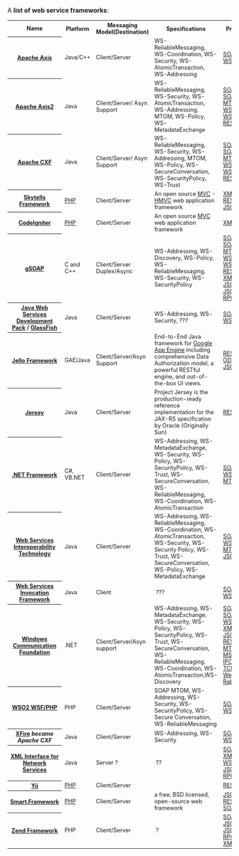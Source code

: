 <p>A <b>list of web service frameworks</b>:</p>
<table class="wikitable sortable" style="font-size: 90%; width: 100%">
<tr>
<th>Name</th>
<th>Platform</th>
<th>Messaging Model(Destination)</th>
<th>Specifications</th>
<th>Protocols</th>
</tr>
<tr>
<th><a href="https://en.wikipedia.org/wiki/Apache_Axis" title="Apache Axis">Apache Axis</a></th>
<td>Java/C++</td>
<td>Client/Server</td>
<td>WS-ReliableMessaging, WS-Coordination, WS-Security, WS-AtomicTransaction, WS-Addressing</td>
<td><a href="https://en.wikipedia.org/wiki/SOAP" title="SOAP">SOAP</a>, <a href="https://en.wikipedia.org/wiki/Web_Services_Description_Language" title="Web Services Description Language">WSDL</a></td>
</tr>
<tr>
<th><a href="https://en.wikipedia.org/wiki/Apache_Axis2" title="Apache Axis2">Apache Axis2</a></th>
<td>Java</td>
<td>Client/Server/ Asyn Support</td>
<td>WS-ReliableMessaging, WS-Security, WS-AtomicTransaction, WS-Addressing, MTOM, WS-Policy, WS-MetadataExchange</td>
<td><a href="https://en.wikipedia.org/wiki/SOAP" title="SOAP">SOAP1.1</a>, <a href="https://en.wikipedia.org/wiki/SOAP" title="SOAP">SOAP1.2</a>, <a href="https://en.wikipedia.org/wiki/MTOM" class="mw-redirect" title="MTOM">MTOM</a>, <a href="https://en.wikipedia.org/wiki/Web_Services_Description_Language" title="Web Services Description Language">WSDL 2.0</a>, <a href="https://en.wikipedia.org/wiki/Web_Services_Description_Language" title="Web Services Description Language">WSDL</a>, <a href="https://en.wikipedia.org/wiki/REST" class="mw-redirect" title="REST">REST</a></td>
</tr>
<tr>
<th><a href="https://en.wikipedia.org/wiki/Apache_CXF" title="Apache CXF">Apache CXF</a></th>
<td>Java</td>
<td>Client/Server/ Asyn Support</td>
<td>WS-ReliableMessaging, WS-Security, WS-Addressing, MTOM, WS-Policy, WS-SecureConversation, WS-SecurityPolicy, WS-Trust</td>
<td><a href="https://en.wikipedia.org/wiki/SOAP" title="SOAP">SOAP1.1</a>, <a href="https://en.wikipedia.org/wiki/SOAP" title="SOAP">SOAP1.2</a>, <a href="https://en.wikipedia.orghttps://en.wikipedia.org/wiki/MTOM" class="mw-redirect" title="MTOM">MTOM</a>, <a href="https://en.wikipedia.org/wiki/Web_Services_Description_Language" title="Web Services Description Language">WSDL 2.0</a>, <a href="https://en.wikipedia.org/wiki/Web_Services_Description_Language" title="Web Services Description Language">WSDL</a>, <a href="https://en.wikipedia.org/wiki/REST" class="mw-redirect" title="REST">REST</a></td>
</tr>
<tr>
<th><a href="https://en.wikipedia.org/wiki/Skytells_Framework" title="Skytells Framework">Skytells Framework</a></th>
<td><a href="https://en.wikipedia.org/wiki/PHP" title="PHP">PHP</a></td>
<td>Client/Server</td>
<td>An open source <a href="https://en.wikipedia.org/wiki/Model%E2%80%93view%E2%80%93controller" title="Model–view–controller">MVC</a> - <a href="https://en.wikipedia.org/wiki/Hierarchical-model-view-controller" class="mw-redirect" title="Hierarchical-model-view-controller">HMVC</a> web application framework</td>
<td><a href="https://en.wikipedia.org/wiki/XML-RPC" title="XML-RPC">XML-RPC</a> <a href="https://en.wikipedia.org/wiki/REST" class="mw-redirect" title="REST">REST</a>, <a href="https://en.wikipedia.org/wiki/JSON" title="JSON">JSON</a></td>
</tr>
<tr>
<th><a href="https://en.wikipedia.orghttps://en.wikipedia.org/wiki/Codeigniter" class="mw-redirect" title="Codeigniter">CodeIgniter</a></th>
<td><a href="https://en.wikipedia.org/wiki/PHP" title="PHP">PHP</a></td>
<td>Client/Server</td>
<td>An open source <a href="https://en.wikipedia.org/wiki/Model%E2%80%93view%E2%80%93controller" title="Model–view–controller">MVC</a> web application framework</td>
<td><a href="https://en.wikipedia.org/wiki/XML-RPC" title="XML-RPC">XML-RPC</a></td>
</tr>
<tr>
<th><a href="https://en.wikipedia.org/wiki/Gsoap" class="mw-redirect" title="Gsoap">gSOAP</a></th>
<td>C and C++</td>
<td>Client/Server Duplex/Async</td>
<td>WS-Addressing, WS-Discovery, WS-Policy, WS-ReliableMessaging, WS-Security, WS-SecurityPolicy</td>
<td><a href="https://en.wikipedia.org/wiki/SOAP" title="SOAP">SOAP1.1</a>, <a href="https://en.wikipedia.org/wiki/SOAP" title="SOAP">SOAP1.2</a>, <a href="https://en.wikipedia.org/wiki/MTOM" class="mw-redirect" title="MTOM">MTOM</a>, <a href="https://en.wikipedia.org/wiki/Web_Services_Description_Language" title="Web Services Description Language">WSDL 1.1</a>, <a href="https://en.wikipedia.org/wiki/Web_Services_Description_Language" title="Web Services Description Language">WSDL 2.0</a>, <a href="https://en.wikipedia.org/wiki/REST" class="mw-redirect" title="REST">REST</a>, <a href="https://en.wikipedia.org/wiki/XML-RPC" title="XML-RPC">XML-RPC</a>, <a href="https://en.wikipedia.org/wiki/JSON" title="JSON">JSON</a>, <a href="https://en.wikipedia.org/wiki/JSON-RPC" title="JSON-RPC">JSON-RPC</a>, <a href="https://en.wikipedia.org/wiki/XML" title="XML">XML</a></td>
</tr>
<tr>
<th><a href="https://en.wikipedia.org/wiki/Java_Web_Services_Development_Pack" title="Java Web Services Development Pack">Java Web Services Development Pack</a> / <a href="https://en.wikipedia.org/wiki/GlassFish" title="GlassFish">GlassFish</a></th>
<td>Java</td>
<td>Client/Server</td>
<td>WS-Addressing, WS-Security,&#160;???</td>
<td><a href="https://en.wikipedia.orghttps://en.wikipedia.org/wiki/SOAP" title="SOAP">SOAP</a>, <a href="https://en.wikipedia.org/wiki/Web_Services_Description_Language" title="Web Services Description Language">WSDL</a>,&#160;???</td>
</tr>
<tr>
<th><a href="https://en.wikipedia.org/wiki/Jello_framework" title="Jello framework">Jello Framework</a></th>
<td>GAE/Java</td>
<td>Client/Server/Asyn Support</td>
<td>End-to-End Java framework for <a href="https://en.wikipedia.org/wiki/Google_App_Engine" title="Google App Engine">Google App Engine</a> including comprehensive Data Authorization model, a powerful RESTful engine, and out-of-the-box UI views.</td>
<td><a href="https://en.wikipedia.org/wiki/Representational_state_transfer" title="Representational state transfer">REST</a>, <a href="https://en.wikipedia.org/wiki/Open_Data_Protocol" title="Open Data Protocol">OData</a>, <a href="https://en.wikipedia.org/wiki/JSON" title="JSON">JSON</a></td>
</tr>
<tr>
<th><a href="https://en.wikipedia.org/wiki/Project_Jersey" title="Project Jersey">Jersey</a></th>
<td>Java</td>
<td>Client/Server</td>
<td>Project Jersey is the production-ready reference implementation for the JAX-RS specification by Oracle (Originally Sun)</td>
<td><a href="https://en.wikipedia.org/wiki/REST" class="mw-redirect" title="REST">REST</a></td>
</tr>
<tr>
<th><a href="https://en.wikipedia.org/wiki/.NET_Framework" title=".NET Framework">.NET Framework</a></th>
<td>C#, VB.NET</td>
<td>Client/Server</td>
<td>WS-Addressing, WS-MetadataExchange, WS-Security, WS-Policy, WS-SecurityPolicy, WS-Trust, WS-SecureConversation, WS-ReliableMessaging, WS-Coordination, WS-AtomicTransaction</td>
<td><a href="https://en.wikipedia.org/wiki/SOAP" title="SOAP">SOAP</a>, <a href="https://en.wikipedia.org/wiki/Web_Services_Description_Language" title="Web Services Description Language">WSDL</a>, <a href="https://en.wikipedia.org/wiki/MTOM" class="mw-redirect" title="MTOM">MTOM</a></td>
</tr>
<tr>
<th><a href="https://en.wikipedia.org/wiki/Web_Services_Interoperability_Technology" title="Web Services Interoperability Technology">Web Services Interoperability Technology</a></th>
<td>Java</td>
<td>Client/Server</td>
<td>WS-Addressing, WS-ReliableMessaging, WS-Coordination, WS-AtomicTransaction, WS-Security, WS-Security Policy, WS-Trust, WS-SecureConversation, WS-Policy, WS-MetadataExchange</td>
<td><a href="https://en.wikipedia.org/wiki/SOAP" title="SOAP">SOAP</a>, <a href="https://en.wikipedia.org/wiki/Web_Services_Description_Language" title="Web Services Description Language">WSDL</a>, <a href="https://en.wikipedia.org/wiki/MTOM" class="mw-redirect" title="MTOM">MTOM</a>, <a href="https://en.wikipedia.org/wiki/JSON" title="JSON">JSON</a>, <a href="https://en.wikipedia.org/wiki/XML" title="XML">XML</a></td>
</tr>
<tr>
<th><a href="https://en.wikipedia.org/wiki/Web_Services_Invocation_Framework" title="Web Services Invocation Framework">Web Services Invocation Framework</a></th>
<td>Java</td>
<td>Client</td>
<td>&#160;???</td>
<td><a href="https://en.wikipedia.org/wiki/SOAP" title="SOAP">SOAP</a>, <a href="https://en.wikipedia.org/wiki/Web_Services_Description_Language" title="Web Services Description Language">WSDL</a></td>
</tr>
<tr>
<th><a href="https://en.wikipedia.org/wiki/Windows_Communication_Foundation" title="Windows Communication Foundation">Windows Communication Foundation</a></th>
<td>.NET</td>
<td>Client/Server/Asyn support</td>
<td>WS-Addressing, WS-MetadataExchange, WS-Security, WS-Policy, WS-SecurityPolicy, WS-Trust, WS-SecureConversation, WS-ReliableMessaging, WS-Coordination, WS-AtomicTransaction,WS-Discovery</td>
<td><a href="https://en.wikipedia.org/wiki/SOAP" title="SOAP">SOAP1.1</a>, <a href="https://en.wikipedia.org/wiki/SOAP" title="SOAP">SOAP1.2</a>, <a href="https://en.wikipedia.org/wiki/Web_Services_Description_Language" title="Web Services Description Language">WSDL</a>, <a href="https://en.wikipedia.org/wiki/XML" title="XML">XML</a>, <a href="https://en.wikipedia.org/wiki/JSON" title="JSON">JSON</a>, <a href="https://en.wikipedia.org/wiki/REST" class="mw-redirect" title="REST">REST</a>, <a href="https://en.wikipedia.org/wiki/MTOM" class="mw-redirect" title="MTOM">MTOM</a>, <a href="https://en.wikipedia.org/wiki/MSMQ" class="mw-redirect" title="MSMQ">MSMQ</a>, <a href="https://en.wikipedia.org/wiki/Inter-process_communication" title="Inter-process communication">IPC</a>, <a href="https://en.wikipedia.org/wiki/Peer-to-peer" title="Peer-to-peer">P2P</a>, <a href="https://en.wikipedia.org/wiki/Transmission_Control_Protocol" title="Transmission Control Protocol">TCP</a>, <a href="https://en.wikipedia.org/wiki/User_Datagram_Protocol" title="User Datagram Protocol">UDP</a>, <a href="https://en.wikipedia.org/wiki/WebSocket" title="WebSocket">WebSocket</a>, <a href="https://en.wikipedia.org/wiki/RabbitMQ" title="RabbitMQ">RabbitMQ</a></td>
</tr>
<tr>
<th><a href="https://en.wikipedia.org/wiki/WSO2#WSF.2FPHP" title="WSO2">WSO2 WSF/PHP</a></th>
<td>PHP</td>
<td>Client/Server</td>
<td>SOAP MTOM, WS-Addressing, WS-Security, WS-SecurityPolicy, WS-Secure Conversation, WS-ReliableMessaging</td>
<td><a href="https://en.wikipedia.org/wiki/SOAP" title="SOAP">SOAP</a>, <a href="https://en.wikipedia.org/wiki/Web_Services_Description_Language" title="Web Services Description Language">WSDL</a></td>
</tr>
<tr>
<th><a href="https://en.wikipedia.org/wiki/Codehaus_XFire" class="mw-redirect" title="Codehaus XFire">XFire</a> <i>became Apache CXF</i></th>
<td>Java</td>
<td>Client/Server</td>
<td>WS-Addressing, WS-Security</td>
<td><a href="https://en.wikipedia.org/wiki/SOAP" title="SOAP">SOAP</a>, <a href="https://en.wikipedia.org/wiki/Web_Services_Description_Language" title="Web Services Description Language">WSDL</a></td>
</tr>
<tr>
<th><a href="https://en.wikipedia.org/wiki/XML_Interface_for_Network_Services" title="XML Interface for Network Services">XML Interface for Network Services</a></th>
<td>Java</td>
<td>Server&#160;?</td>
<td>&#160;??</td>
<td><a href="https://en.wikipedia.org/wiki/SOAP" title="SOAP">SOAP</a>, <a href="https://en.wikipedia.org/wiki/XML-RPC" title="XML-RPC">XML-RPC</a>, <a href="https://en.wikipedia.org/wiki/Web_Services_Description_Language" title="Web Services Description Language">WSDL</a>, <a href="https://en.wikipedia.org/wiki/JSON-RPC" title="JSON-RPC">JSON-RPC</a>, <a href="https://en.wikipedia.org/wiki/JSON" title="JSON">JSON</a></td>
</tr>
<tr>
<th><a href="https://en.wikipedia.org/wiki/Yii" title="Yii">Yii</a></th>
<td><a href="https://en.wikipedia.org/wiki/PHP" title="PHP">PHP</a></td>
<td>Client/Server</td>
<td></td>
<td><a href="https://en.wikipedia.org/wiki/REST" class="mw-redirect" title="REST">REST</a></td>
</tr>
<tr>
<th><a href="https://en.wikipedia.org/wiki/Smart_Framework_PHP" title="Smart Framework PHP">Smart.Framework</a></th>
<td><a href="https://en.wikipedia.org/wiki/PHP" title="PHP">PHP</a></td>
<td>Client/Server</td>
<td>a free, BSD licensed, open-source web framework</td>
<td><a href="https://en.wikipedia.org/wiki/JSON" title="JSON">JSON</a>, <a href="https://en.wikipedia.org/wiki/REST" class="mw-redirect" title="REST">REST</a>, <a href="https://en.wikipedia.org/wiki/SOAP" title="SOAP">SOAP</a></td>
</tr>
<tr>
<th><a href="https://en.wikipedia.org/wiki/Zend_Framework" title="Zend Framework">Zend Framework</a></th>
<td>PHP</td>
<td>Client/Server</td>
<td>&#160;?</td>
<td><a href="https://en.wikipedia.org/wiki/SOAP" title="SOAP">SOAP</a>, <a href="https://en.wikipedia.org/wiki/JSON" title="JSON">JSON</a>, <a href="https://en.wikipedia.org/wiki/JSON-RPC" title="JSON-RPC">JSON-RPC</a>, <a href="https://en.wikipedia.org/wiki/REST" class="mw-redirect" title="REST">REST</a>, <a href="https://en.wikipedia.org/wiki/XML-RPC" title="XML-RPC">XML-RPC</a></td>
</tr>
</table>
